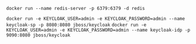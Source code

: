 `docker run --name redis-server -p 6379:6379 -d redis`

`docker run -e KEYCLOAK_USER=admin -e KEYCLOAK_PASSWORD=admin --name keycloak-sp -p 8080:8080 jboss/keycloak`
`docker run -e KEYCLOAK_USER=admin -e KEYCLOAK_PASSWORD=admin --name keycloak-idp -p 9090:8080 jboss/keycloak`

